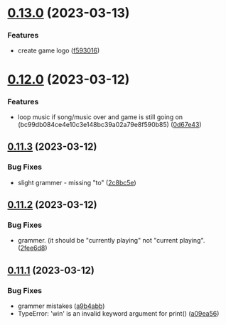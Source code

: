 # [0.13.0](https://github.com/KendallDoesCoding/Choose-Your-Own-Adventure-Game/compare/v0.12.0...v0.13.0) (2023-03-13)


### Features

* create game logo ([f593016](https://github.com/KendallDoesCoding/Choose-Your-Own-Adventure-Game/commit/f59301628feb6e75fafecfb1c2af328637389283))



# [0.12.0](https://github.com/KendallDoesCoding/Choose-Your-Own-Adventure-Game/compare/v0.11.3...v0.12.0) (2023-03-12)


### Features

* loop music if song/music over and game is still going on (bc99db084ce4e10c3e148bc39a02a79e8f590b85) ([0d67e43](https://github.com/KendallDoesCoding/Choose-Your-Own-Adventure-Game/commit/0d67e434af96e58f8624cb892e822f357de99150))



## [0.11.3](https://github.com/KendallDoesCoding/Choose-Your-Own-Adventure-Game/compare/v0.11.2...v0.11.3) (2023-03-12)


### Bug Fixes

* slight grammer - missing "to" ([2c8bc5e](https://github.com/KendallDoesCoding/Choose-Your-Own-Adventure-Game/commit/2c8bc5efec9e846e12df0eacc7e3460ee0744451))



## [0.11.2](https://github.com/KendallDoesCoding/Choose-Your-Own-Adventure-Game/compare/v0.11.1...v0.11.2) (2023-03-12)


### Bug Fixes

* grammer. (it should be "currently playing" not "current playing". ([2fee6d8](https://github.com/KendallDoesCoding/Choose-Your-Own-Adventure-Game/commit/2fee6d8c9ec65989ba83e99427e807f3450bad8c))



## [0.11.1](https://github.com/KendallDoesCoding/Choose-Your-Own-Adventure-Game/compare/v0.11.0...v0.11.1) (2023-03-12)


### Bug Fixes

* grammer mistakes ([a9b4abb](https://github.com/KendallDoesCoding/Choose-Your-Own-Adventure-Game/commit/a9b4abb1f20f4d63951c3d640aaa6aa198f69005))
* TypeError: 'win' is an invalid keyword argument for print() ([a09ea56](https://github.com/KendallDoesCoding/Choose-Your-Own-Adventure-Game/commit/a09ea561956e9476a452fe491f7295ab902184f4))



